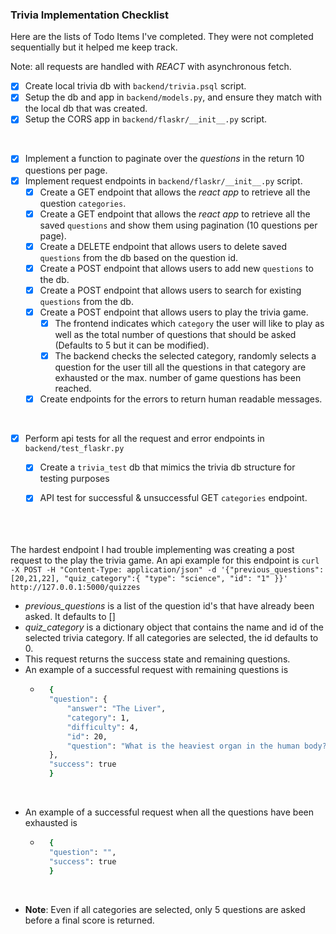 ### Trivia Implementation Checklist
Here are the lists of Todo Items I've completed. They were not completed sequentially but it helped me keep track. <br>

Note: all requests are handled with *REACT* with asynchronous fetch.
- [x] Create local trivia db with `backend/trivia.psql` script.
- [x] Setup the db and app in `backend/models.py`, and ensure they match with the local db that was created.
- [x] Setup the CORS app in `backend/flaskr/__init__.py` script.
<br>

- [x] Implement a function to paginate over the *questions* in the return 10 questions per page. 
- [x] Implement request endpoints in `backend/flaskr/__init__.py` script.
    - [x] Create a GET endpoint that allows the *react app* to retrieve all the question `categories`.
    - [x] Create a GET endpoint that allows the *react app* to retrieve all the saved `questions` and show them using pagination (10 questions per page).
    - [x] Create a DELETE endpoint that allows users to delete saved `questions` from the db based on the question id.
    - [x] Create a POST endpoint that allows users to add new `questions` to the db.
    - [x] Create a POST endpoint that allows users to search for existing `questions` from the db.
    - [x] Create a POST endpoint that allows users to play the trivia game.
        - [x] The frontend indicates which `category` the user will like to play as well as the total number of questions that should be asked (Defaults to 5 but it can be modified).
        - [x] The backend checks the selected category, randomly selects a question for the user till all the questions in that category are exhausted or the max. number of game questions has been reached.
    - [x] Create endpoints for the errors to return human readable messages.
<br>

- [x] Perform api tests for all the request and error endpoints in `backend/test_flaskr.py`
    - [x] Create a `trivia_test` db that mimics the trivia db structure for testing purposes
    - [x] API test for successful & unsuccessful GET `categories` endpoint.
<br><br><br><br>


The hardest endpoint I had trouble implementing was creating a post request to the play the trivia game. An api example for this endpoint is `curl -X POST -H "Content-Type: application/json" -d '{"previous_questions":[20,21,22], "quiz_category":{ "type": "science", "id": "1" }}' http://127.0.0.1:5000/quizzes`
- *previous_questions* is a list of the question id's that have already been asked. It defaults to []
- *quiz_category* is a dictionary object that contains the name and id of the selected trivia category. If all categories are selected, the id defaults to 0.
- This request returns the success state and remaining questions. 
- An example of a successful request with remaining questions is
    - ```bash
        {
        "question": {
            "answer": "The Liver",
            "category": 1,
            "difficulty": 4,
            "id": 20,
            "question": "What is the heaviest organ in the human body?"
        },
        "success": true
        }
        ```
<br>

- An example of a successful request when all the questions have been exhausted is 
    - ```bash
        {
        "question": "",
        "success": true
        }
        ```
<br>

- **Note**: Even if all categories are selected, only 5 questions are asked before a final score is returned.
